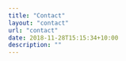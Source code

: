 ```yaml
---
title: "Contact"
layout: "contact"
url: "contact"
date: 2018-11-28T15:15:34+10:00
description: ""
---
```

